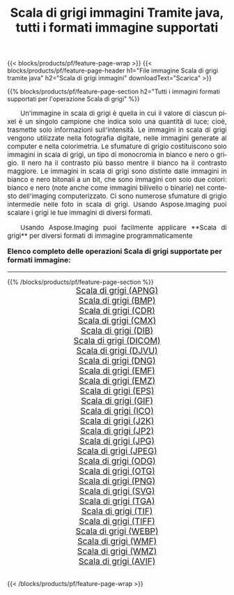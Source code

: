 ﻿---
title: Scala di grigi immagini Tramite java, tutti i formati immagine supportati 
weight: 3920
url: /it/java/grayscale/ 
lang: it
langdirlevel: 2
locales: zh-hans,ja,it,ru,de,es,fr,nl,id,lt,pl,pt,vi,tr,ko,zh-hant,ar,hi,th,sv,cs,uk,he
description: Usando Aspose.Imaging puoi facilmente Scala di grigi immagini tramite java
---

{{< blocks/products/pf/feature-page-wrap >}}
{{< blocks/products/pf/feature-page-header h1="File immagine Scala di grigi tramite java" h2="Scala di grigi immagini" downloadText="Scarica" >}}


{{% blocks/products/pf/feature-page-section  h2="Tutti i immagini formati supportati per l'operazione Scala di grigi" %}}
<p align="justify" style="text-indent:2em;font-size:15px;">
Un'immagine in scala di grigi è quella in cui il valore di ciascun pixel è un singolo campione che indica solo una quantità di luce; cioè, trasmette solo informazioni sull'intensità. Le immagini in scala di grigi vengono utilizzate nella fotografia digitale, nelle immagini generate al computer e nella colorimetria. Le sfumature di grigio costituiscono solo immagini in scala di grigi, un tipo di monocromia in bianco e nero o grigio. Il nero ha il contrasto più basso mentre il bianco ha il contrasto maggiore. Le immagini in scala di grigi sono distinte dalle immagini in bianco e nero bitonali a un bit, che sono immagini con solo due colori: bianco e nero (note anche come immagini bilivello o binarie) nel contesto dell'imaging computerizzato. Ci sono numerose sfumature di grigio intermedie nelle foto in scala di grigi. Usando Aspose.Imaging puoi scalare i grigi le tue immagini di diversi formati.
</p>
<p align="justify" style="text-indent:2em;font-size:15px;">
Usando Aspose.Imaging puoi facilmente applicare **Scala di grigi** per diversi formati di immagine programmaticamente
</p>
<h3 style="margin-top:16px;">
Elenco completo delle operazioni Scala di grigi supportate per formati immagine:
</h3>
<hr/>
{{% /blocks/products/pf/feature-page-section %}}
<div class="container-fluid productfamilypage bg-gray">
    <div class="convertypes bg-gray agp-content section">
        <div class="container">
		<div class="row other-converters" style="gap: 10px;font-size: 19px;text-align:center;">
		    <div class='col-md-3 other-converter remove-lp remove-rp'><a href="/imaging/it/java/grayscale/apng/" style="padding:15px;">Scala di grigi (APNG)</a></div><div class='col-md-3 other-converter remove-lp remove-rp'><a href="/imaging/it/java/grayscale/bmp/" style="padding:15px;">Scala di grigi (BMP)</a></div><div class='col-md-3 other-converter remove-lp remove-rp'><a href="/imaging/it/java/grayscale/cdr/" style="padding:15px;">Scala di grigi (CDR)</a></div><div class='col-md-3 other-converter remove-lp remove-rp'><a href="/imaging/it/java/grayscale/cmx/" style="padding:15px;">Scala di grigi (CMX)</a></div><div class='col-md-3 other-converter remove-lp remove-rp'><a href="/imaging/it/java/grayscale/dib/" style="padding:15px;">Scala di grigi (DIB)</a></div><div class='col-md-3 other-converter remove-lp remove-rp'><a href="/imaging/it/java/grayscale/dicom/" style="padding:15px;">Scala di grigi (DICOM)</a></div><div class='col-md-3 other-converter remove-lp remove-rp'><a href="/imaging/it/java/grayscale/djvu/" style="padding:15px;">Scala di grigi (DJVU)</a></div><div class='col-md-3 other-converter remove-lp remove-rp'><a href="/imaging/it/java/grayscale/dng/" style="padding:15px;">Scala di grigi (DNG)</a></div><div class='col-md-3 other-converter remove-lp remove-rp'><a href="/imaging/it/java/grayscale/emf/" style="padding:15px;">Scala di grigi (EMF)</a></div><div class='col-md-3 other-converter remove-lp remove-rp'><a href="/imaging/it/java/grayscale/emz/" style="padding:15px;">Scala di grigi (EMZ)</a></div><div class='col-md-3 other-converter remove-lp remove-rp'><a href="/imaging/it/java/grayscale/eps/" style="padding:15px;">Scala di grigi (EPS)</a></div><div class='col-md-3 other-converter remove-lp remove-rp'><a href="/imaging/it/java/grayscale/gif/" style="padding:15px;">Scala di grigi (GIF)</a></div><div class='col-md-3 other-converter remove-lp remove-rp'><a href="/imaging/it/java/grayscale/ico/" style="padding:15px;">Scala di grigi (ICO)</a></div><div class='col-md-3 other-converter remove-lp remove-rp'><a href="/imaging/it/java/grayscale/j2k/" style="padding:15px;">Scala di grigi (J2K)</a></div><div class='col-md-3 other-converter remove-lp remove-rp'><a href="/imaging/it/java/grayscale/jp2/" style="padding:15px;">Scala di grigi (JP2)</a></div><div class='col-md-3 other-converter remove-lp remove-rp'><a href="/imaging/it/java/grayscale/jpg/" style="padding:15px;">Scala di grigi (JPG)</a></div><div class='col-md-3 other-converter remove-lp remove-rp'><a href="/imaging/it/java/grayscale/jpeg/" style="padding:15px;">Scala di grigi (JPEG)</a></div><div class='col-md-3 other-converter remove-lp remove-rp'><a href="/imaging/it/java/grayscale/odg/" style="padding:15px;">Scala di grigi (ODG)</a></div><div class='col-md-3 other-converter remove-lp remove-rp'><a href="/imaging/it/java/grayscale/otg/" style="padding:15px;">Scala di grigi (OTG)</a></div><div class='col-md-3 other-converter remove-lp remove-rp'><a href="/imaging/it/java/grayscale/png/" style="padding:15px;">Scala di grigi (PNG)</a></div><div class='col-md-3 other-converter remove-lp remove-rp'><a href="/imaging/it/java/grayscale/svg/" style="padding:15px;">Scala di grigi (SVG)</a></div><div class='col-md-3 other-converter remove-lp remove-rp'><a href="/imaging/it/java/grayscale/tga/" style="padding:15px;">Scala di grigi (TGA)</a></div><div class='col-md-3 other-converter remove-lp remove-rp'><a href="/imaging/it/java/grayscale/tif/" style="padding:15px;">Scala di grigi (TIF)</a></div><div class='col-md-3 other-converter remove-lp remove-rp'><a href="/imaging/it/java/grayscale/tiff/" style="padding:15px;">Scala di grigi (TIFF)</a></div><div class='col-md-3 other-converter remove-lp remove-rp'><a href="/imaging/it/java/grayscale/webp/" style="padding:15px;">Scala di grigi (WEBP)</a></div><div class='col-md-3 other-converter remove-lp remove-rp'><a href="/imaging/it/java/grayscale/wmf/" style="padding:15px;">Scala di grigi (WMF)</a></div><div class='col-md-3 other-converter remove-lp remove-rp'><a href="/imaging/it/java/grayscale/wmz/" style="padding:15px;">Scala di grigi (WMZ)</a></div><div class='col-md-3 other-converter remove-lp remove-rp'><a href="/imaging/it/java/grayscale/avif/" style="padding:15px;">Scala di grigi (AVIF)</a></div>
                </div>
        </div>
    </div>
</div>
<br/>

{{< /blocks/products/pf/feature-page-wrap >}}
